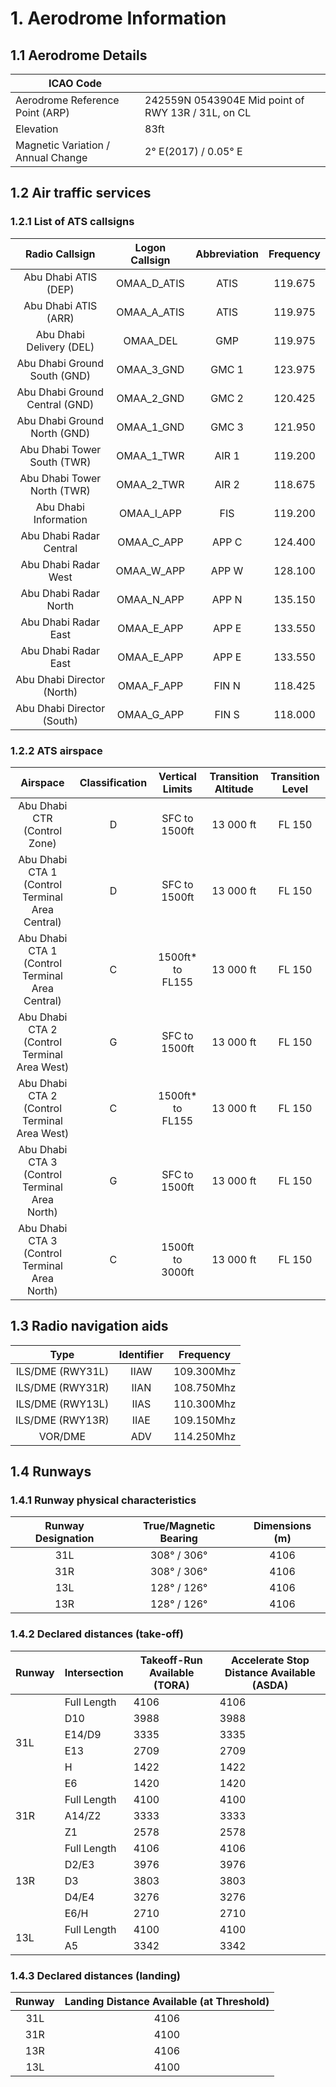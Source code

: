 # 1. Aerodrome Information
## 1.1 Aerodrome Details
| ICAO Code                          |                                                    |
|------------------------------------|----------------------------------------------------|
| Aerodrome Reference Point (ARP)    | 242559N 0543904E Mid point of RWY 13R / 31L, on CL |
| Elevation                          | 83ft                                               |
| Magnetic Variation / Annual Change | 2° E(2017) / 0.05° E                               |

## 1.2 Air traffic services
### 1.2.1 List of ATS callsigns
| Radio Callsign                    | Logon Callsign   | Abbreviation    | Frequency   |
|:---------------------------------:|:----------------:|:---------------:|:-----------:|
|       Abu Dhabi ATIS (DEP)        |    OMAA_D_ATIS   |      ATIS       |   119.675   |
|       Abu Dhabi ATIS (ARR)        |    OMAA_A_ATIS   |      ATIS       |   119.975   |
|     Abu Dhabi Delivery (DEL)      |      OMAA_DEL    |       GMP       |   119.975   |
|   Abu Dhabi Ground South (GND)    |    OMAA_3_GND    |      GMC 1      |   123.975   |
|  Abu Dhabi Ground Central (GND)   |    OMAA_2_GND    |      GMC 2      |   120.425   |
|   Abu Dhabi Ground North (GND)    |    OMAA_1_GND    |      GMC 3      |   121.950   |
|   Abu Dhabi Tower South (TWR)     |    OMAA_1_TWR    |      AIR 1      |   119.200   |
|   Abu Dhabi Tower North (TWR)     |    OMAA_2_TWR    |      AIR 2      |   118.675   |
|      Abu Dhabi Information        |    OMAA_I_APP    |      FIS        |   119.200   |
|      Abu Dhabi Radar Central      |    OMAA_C_APP    |      APP C      |   124.400   |
|      Abu Dhabi Radar West         |    OMAA_W_APP    |      APP W      |   128.100   |
|      Abu Dhabi Radar North        |    OMAA_N_APP    |      APP N      |   135.150   |
|      Abu Dhabi Radar East         |    OMAA_E_APP    |      APP E      |   133.550   |
|      Abu Dhabi Radar East         |    OMAA_E_APP    |      APP E      |   133.550   |
|      Abu Dhabi Director (North)   |    OMAA_F_APP    |      FIN N      |   118.425   |
|      Abu Dhabi Director (South)   |    OMAA_G_APP    |      FIN S      |   118.000   |

### 1.2.2 ATS airspace
| Airspace                                         | Classification   | Vertical Limits       | Transition Altitude   | Transition Level   |
|:------------------------------------------------:|:----------------:|:---------------------:|:---------------------:|:------------------:|
| Abu Dhabi CTR (Control Zone)                     |        D         |   SFC to 1500ft       | 13 000 ft             | FL 150             |
| Abu Dhabi CTA 1 (Control Terminal Area Central)  |        D         |   SFC to 1500ft       | 13 000 ft             | FL 150             |
| Abu Dhabi CTA 1 (Control Terminal Area Central)  |        C         |   1500ft* to FL155    | 13 000 ft             | FL 150             |
| Abu Dhabi CTA 2 (Control Terminal Area West)     |        G         |   SFC to 1500ft       | 13 000 ft             | FL 150             |
| Abu Dhabi CTA 2 (Control Terminal Area West)     |        C         |  1500ft* to FL155     | 13 000 ft             | FL 150             |
| Abu Dhabi CTA 3 (Control Terminal Area North)    |        G         |   SFC to 1500ft       | 13 000 ft             | FL 150             |
| Abu Dhabi CTA 3 (Control Terminal Area North)    |        C         |   1500ft to 3000ft    | 13 000 ft             | FL 150             |



## 1.3 Radio navigation aids
| Type                     | Identifier   | Frequency   |
|:------------------------:|:------------:|:-----------:|
| ILS/DME (RWY31L)         | IIAW         | 109.300Mhz  |
| ILS/DME (RWY31R)         | IIAN         | 108.750Mhz  |
| ILS/DME (RWY13L)         | IIAS         | 110.300Mhz  |
| ILS/DME (RWY13R)         | IIAE         | 109.150Mhz  |
| VOR/DME                  | ADV          | 114.250Mhz  |


## 1.4 Runways
### 1.4.1 Runway physical characteristics
| Runway Designation   | True/Magnetic Bearing     | Dimensions (m)   |
|:--------------------:|:-------------------------:|:----------------:|
| 31L                  | 308° / 306°               |    4106          |
| 31R                  | 308° / 306°               |    4106          |
| 13L                  | 128° / 126°               |    4106          |
| 13R                  | 128° / 126°               |    4106          |

### 1.4.2 Declared distances (take-off)
<table><thead>
  <tr>
    <th>Runway</th>
    <th>Intersection</th>
    <th>Takeoff-Run Available (TORA)</th>
    <th>Accelerate Stop Distance Available (ASDA)</th>
  </tr></thead>
<tbody>
  <tr>
    <td rowspan="6">31L</td>
    <td>Full Length</td>
    <td>4106</td>
    <td>4106</td>
  </tr>
  <tr>
    <td>D10</td>
    <td>3988</td>
    <td>3988</td>
  </tr>
  <tr>
    <td>E14/D9</td>
    <td>3335</td>
    <td>3335</td>
  </tr>
  <tr>
    <td>E13</td>
    <td>2709</td>
    <td>2709</td>
  </tr>
  <tr>
    <td>H</td>
    <td>1422</td>
    <td>1422</td>
  </tr>
  <tr>
    <td>E6</td>
    <td>1420</td>
    <td>1420</td>
  </tr>
  <tr>
    <td rowspan="3">31R</td>
    <td>Full Length</td>
    <td>4100</td>
    <td>4100</td>
  </tr>
  <tr>
    <td>A14/Z2</td>
    <td>3333</td>
    <td>3333</td>
  </tr>
  <tr>
    <td>Z1</td>
    <td>2578</td>
    <td>2578</td>
  </tr>
  <tr>
    <td rowspan="5">13R</td>
    <td>Full Length</td>
    <td>4106</td>
    <td>4106</td>
  </tr>
  <tr>
    <td>D2/E3</td>
    <td>3976</td>
    <td>3976</td>
  </tr>
  <tr>
    <td>D3</td>
    <td>3803</td>
    <td>3803</td>
  </tr>
  <tr>
    <td>D4/E4</td>
    <td>3276</td>
    <td>3276</td>
  </tr>
  <tr>
    <td>E6/H</td>
    <td>2710</td>
    <td>2710</td>
  </tr>
  <tr>
    <td rowspan="2">13L</td>
    <td>Full Length</td>
    <td>4100</td>
    <td>4100</td>
  </tr>
  <tr>
    <td>A5</td>
    <td>3342</td>
    <td>3342</td>
  </tr>
</tbody></table>

### 1.4.3 Declared distances (landing)
| Runway    | Landing Distance Available (at Threshold)     |
|:---------:|:---------------------------------------------:|
|    31L    |     4106                                      |
|    31R    |     4100                                      |
|    13R    |     4106                                      |
|    13L    |     4100                                      |
